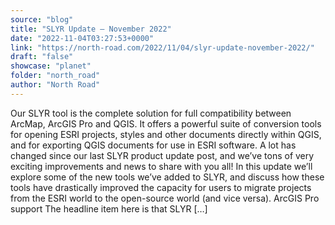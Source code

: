 ```yaml
---
source: "blog"
title: "SLYR Update — November 2022"
date: "2022-11-04T03:27:53+0000"
link: "https://north-road.com/2022/11/04/slyr-update-november-2022/"
draft: "false"
showcase: "planet"
folder: "north_road"
author: "North Road"
---
```


Our SLYR tool is the complete solution for full compatibility between ArcMap, ArcGIS Pro and QGIS. It offers a powerful suite of conversion tools for opening ESRI projects, styles and other documents directly within QGIS, and for exporting QGIS documents for use in ESRI software. A lot has changed since our last SLYR product update post, and we&#8217;ve tons of very exciting improvements and news to share with you all! In this update we&#8217;ll explore some of the new tools we&#8217;ve added to SLYR, and discuss how these tools have drastically improved the capacity for users to migrate projects from the ESRI world to the open-source world (and vice versa). ArcGIS Pro support The headline item here is that SLYR [&#8230;]
